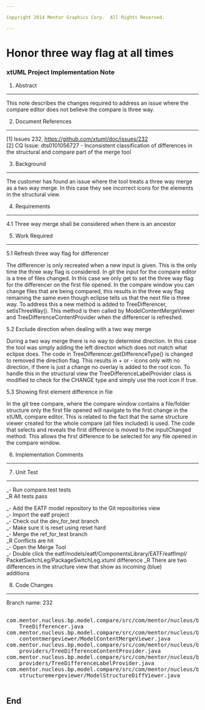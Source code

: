 ```yaml
---

Copyright 2014 Mentor Graphics Corp.  All Rights Reserved.

---
```


# Honor three way flag at all times
### xtUML Project Implementation Note

1. Abstract
-----------
This note describes the changes required to address an issue where the compare
editor does not believe the compare is three way.

2. Document References
----------------------  
[1] Issues 232, https://github.com/xtuml/doc/issues/232  
[2] CQ Issue: dts0101056727 - Inconsistent classification of differences in the
    structural and compare part of the merge tool

3. Background
-------------
The customer has found an issue where the tool treats a three way merge as a two
way merge.  In this case they see incorrect icons for the elements in the
structural view.

4. Requirements
---------------
4.1 Three way merge shall be considered when there is an ancestor

5. Work Required
----------------
5.1 Refresh three way flag for differencer

The differencer is only recreated when a new input is given.  This is the only
time the three way flag is considered.  In git the input for the compare editor
is a tree of files changed.  In this case we only get to set the three way flag
for the differencer on the first file opened.  In the compare window you can
change files that are being compared, this results in the three way flag
remaining the same even though eclipse tells us that the next file is three way.
To address this a new method is added to TreeDifferencer, setIsThreeWay().  This
method is then called by ModelContentMergeViewer and
TreeDifferenceContentProvider when the differencer is refreshed.

5.2 Exclude direction when dealing with a two way merge

During a two way merge there is no way to determine direction.  In this case the
tool was simply adding the left direction which does not match what eclipse
does.  The code in TreeDifferencer.getDifferenceType() is changed to removed the
direction flag.  This results in + or - icons only with no direction, if there
is just a change no overlay is added to the root icon.  To handle this in the
structural view the TreeDifferenceLabelProvider class is modified to check for
the CHANGE type and simply use the root icon if true.

5.3 Showing first element difference in file

In the git tree compare, where the compare window contains a file/folder
structure only the first file opened will navigate to the first change in the
xtUML compare editor.  This is related to the fact that the same structure
viewer created for the whole compare (all files included) is used.  The code
that selects and reveals the first difference is moved to the inputChanged
method.  This allows the first difference to be selected for any file opened in
the compare window.

6. Implementation Comments
--------------------------

7. Unit Test
------------
_- Run compare.test tests   
_R All tests pass

_- Add the EATF model repository to the Git repositories view   
_- Import the eatf project   
_- Check out the dev_for_test branch   
_- Make sure it is reset using reset hard   
_- Merge the ref_for_test branch   
_R Conflicts are hit   
_- Open the Merge Tool   
_- Double click the eatf/models/eatf/ComponentsLibrary/EATF/eatfImpl/   
   PacketSwitchLeg/PackageSwitchLeg.xtuml difference
_R There are two differences in the structure view that show as incoming (blue)   
   additions

8. Code Changes
---------------
Branch name: 232

<pre>

com.mentor.nucleus.bp.model.compare/src/com/mentor/nucleus/bp/model/compare/
    TreeDifferencer.java
com.mentor.nucleus.bp.model.compare/src/com/mentor/nucleus/bp/model/compare/
    contentmergeviewer/ModelContentMergeViewer.java
com.mentor.nucleus.bp.model.compare/src/com/mentor/nucleus/bp/model/compare/
    providers/TreeDifferenceContentProvider.java
com.mentor.nucleus.bp.model.compare/src/com/mentor/nucleus/bp/model/compare/
    providers/TreeDifferenceLabelProvider.java
com.mentor.nucleus.bp.model.compare/src/com/mentor/nucleus/bp/model/compare/
    structuremergeviewer/ModelStructureDiffViewer.java

</pre>

End
---

